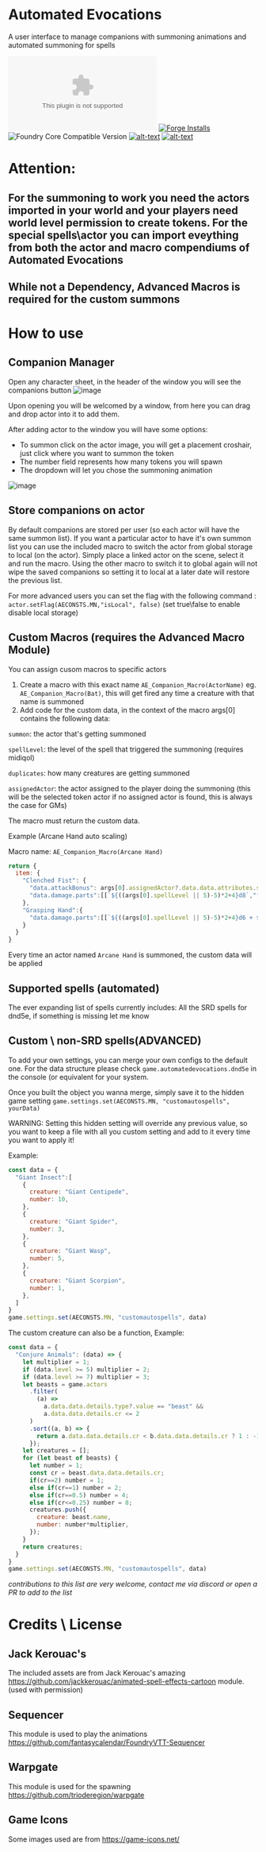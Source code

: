 # Automated Evocations
A user interface to manage companions with summoning animations and automated summoning for spells

![Latest Release Download Count](https://img.shields.io/github/downloads/theripper93/automated-evocations/latest/module.zip?color=2b82fc&label=DOWNLOADS&style=for-the-badge) [![Forge Installs](https://img.shields.io/badge/dynamic/json?label=Forge%20Installs&query=package.installs&suffix=%25&url=https%3A%2F%2Fforge-vtt.com%2Fapi%2Fbazaar%2Fpackage%2Fautomated-evocations&colorB=03ff1c&style=for-the-badge)](https://forge-vtt.com/bazaar#package=automated-evocations) ![Foundry Core Compatible Version](https://img.shields.io/badge/dynamic/json.svg?url=https%3A%2F%2Fraw.githubusercontent.com%2Ftheripper93%2Fautomated-evocations%2Fmain%2Fmodule.json&label=Foundry%20Version&query=$.compatibleCoreVersion&colorB=orange&style=for-the-badge) [![alt-text](https://img.shields.io/badge/-Patreon-%23ff424d?style=for-the-badge)](https://www.patreon.com/theripper93) [![alt-text](https://img.shields.io/badge/-Discord-%235662f6?style=for-the-badge)](https://discord.gg/F53gBjR97G)

# Attention:

## For the summoning to work you need the actors imported in your world and your players need world level permission to create tokens. For the special spells\actor you can import eveything from both the actor and macro compendiums of Automated Evocations

## While not a Dependency, Advanced Macros is required for the custom summons

# How to use

## Companion Manager

Open any character sheet, in the header of the window you will see the companions button
![image](https://user-images.githubusercontent.com/1346839/130644498-3b14fe5d-79ff-489c-8593-ea61f2d9f752.png)

Upon opening you will be welcomed by a window, from here you can drag and drop actor into it to add them.

After adding actor to the window you will have some options:

- To summon click on the actor image, you will get a placement croshair, just click where you want to summon the token
- The number field represents how many tokens you will spawn
- The dropdown will let you chose the summoning animation

![image](https://user-images.githubusercontent.com/1346839/130645621-2da0dcd2-bd7f-4599-bfb7-712441734aef.png)

## Store companions on actor

By default companions are stored per user (so each actor will have the same summon list). If you want a particular actor to have it's own summon list you can use the included macro to switch the actor from global storage to local (on the actor). Simply place a linked actor on the scene, select it and run the macro. Using the other macro to switch it to global again will not wipe the saved companions so setting it to local at a later date will restore the previous list.

For more advanced users you can set the flag with the following command : `actor.setFlag(AECONSTS.MN,"isLocal", false)` (set true\false to enable disable local storage)

## Custom Macros (requires the Advanced Macro Module)

You can assign cusom macros to specific actors

1. Create a macro with this exact name `AE_Companion_Macro(ActorName)` eg. `AE_Companion_Macro(Bat)`, this will get fired any time a creature with that name is summoned
2. Add code for the custom data, in the context of the macro args[0] contains the following data: 

`summon`: the actor that's getting summoned

`spellLevel`: the level of the spell that triggered the summoning (requires midiqol)

`duplicates`: how many creatures are getting summoned

`assignedActor`: the actor assigned to the player doing the summoning (this will be the selected token actor if no assigned actor is found, this is always the case for GMs)

The macro must return the custom data.

Example (Arcane Hand auto scaling)

Macro name: `AE_Companion_Macro(Arcane Hand)`

```js
return {
  item: {
    "Clenched Fist": {
      "data.attackBonus": args[0].assignedActor?.data.data.attributes.spelldc-8+args[0].assignedActor?.data.data.bonuses.msak.attack,
      "data.damage.parts":[[`${((args[0].spellLevel || 5)-5)*2+4}d8`,"force"]]
    },
    "Grasping Hand":{
      "data.damage.parts":[[`${((args[0].spellLevel || 5)-5)*2+4}d6 + ${args[0].assignedActor?.data.data.abilities[args[0].assignedActor?.data.data.attributes.spellcasting]?.mod || ""}`,"bludgeoning"]]
    }
  }
}
```

Every time an actor named `Arcane Hand` is summoned, the custom data will be applied

## Supported spells (automated)

The ever expanding list of spells currently includes:
All the SRD spells for dnd5e, if something is missing let me know

## Custom \ non-SRD spells(ADVANCED)

To add your own settings, you can merge your own configs to the default one. For the data structure please check `game.automatedevocations.dnd5e` in the console (or equivalent for your system.

Once you built the object you wanna merge, simply save it to the hidden game setting  `game.settings.set(AECONSTS.MN, "customautospells", yourData)`

WARNING: Setting this hidden setting will override any previous value, so you want to keep a file with all you custom setting and add to it every time you want to apply it!

Example:

```js
const data = {
  "Giant Insect":[
    {
      creature: "Giant Centipede",
      number: 10,
    },
    {
      creature: "Giant Spider",
      number: 3,
    },
    {
      creature: "Giant Wasp",
      number: 5,
    },
    {
      creature: "Giant Scorpion",
      number: 1,
    },
  ]
}
game.settings.set(AECONSTS.MN, "customautospells", data)
```

The custom creature can also be a function, Example:

```js
const data = {
  "Conjure Animals": (data) => {
    let multiplier = 1;
    if (data.level >= 5) multiplier = 2;
    if (data.level >= 7) multiplier = 3; 
    let beasts = game.actors
      .filter(
        (a) =>
          a.data.data.details.type?.value == "beast" &&
          a.data.data.details.cr <= 2
      )
      .sort((a, b) => {
        return a.data.data.details.cr < b.data.data.details.cr ? 1 : -1;
      });
    let creatures = [];
    for (let beast of beasts) {
      let number = 1;
      const cr = beast.data.data.details.cr;
      if(cr==2) number = 1;
      else if(cr==1) number = 2;
      else if(cr==0.5) number = 4;
      else if(cr<=0.25) number = 8;
      creatures.push({
        creature: beast.name,
        number: number*multiplier,
      });
    }
    return creatures;
  }
}
game.settings.set(AECONSTS.MN, "customautospells", data)
```

*contributions to this list are very welcome, contact me via discord or open a PR to add to the list*

# Credits \ License

## Jack Kerouac's

The included assets are from Jack Kerouac's amazing https://github.com/jackkerouac/animated-spell-effects-cartoon module. (used with permission)

## Sequencer

This module is used to play the animations https://github.com/fantasycalendar/FoundryVTT-Sequencer

## Warpgate

This module is used for the spawning https://github.com/trioderegion/warpgate

## Game Icons

Some images used are from https://game-icons.net/












